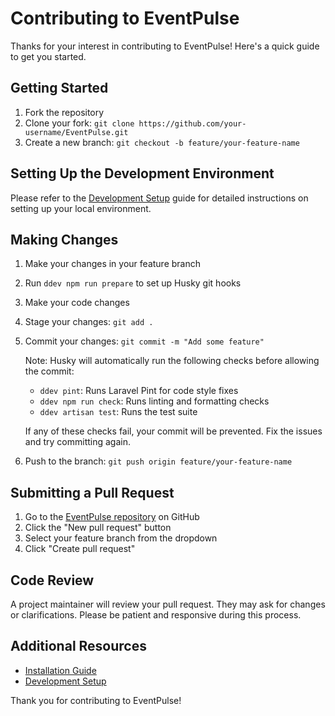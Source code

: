 # Contributing to EventPulse

Thanks for your interest in contributing to EventPulse! Here's a quick guide to get you started.

## Getting Started

1. Fork the repository
2. Clone your fork: `git clone https://github.com/your-username/EventPulse.git`
3. Create a new branch: `git checkout -b feature/your-feature-name`

## Setting Up the Development Environment

Please refer to the [Development Setup](./docs/development.md) guide for detailed instructions on setting up your local environment.

## Making Changes

1. Make your changes in your feature branch
2. Run `ddev npm run prepare` to set up Husky git hooks
3. Make your code changes
4. Stage your changes: `git add .`
5. Commit your changes: `git commit -m "Add some feature"`

   Note: Husky will automatically run the following checks before allowing the commit:
   - `ddev pint`: Runs Laravel Pint for code style fixes
   - `ddev npm run check`: Runs linting and formatting checks
   - `ddev artisan test`: Runs the test suite

   If any of these checks fail, your commit will be prevented. Fix the issues and try committing again.

6. Push to the branch: `git push origin feature/your-feature-name`

## Submitting a Pull Request

1. Go to the [EventPulse repository](https://github.com/punkrock34/EventPulse) on GitHub
2. Click the "New pull request" button
3. Select your feature branch from the dropdown
4. Click "Create pull request"

## Code Review

A project maintainer will review your pull request. They may ask for changes or clarifications. Please be patient and responsive during this process.

## Additional Resources

- [Installation Guide](./docs/installation.md)
- [Development Setup](./docs/development.md)

Thank you for contributing to EventPulse!
